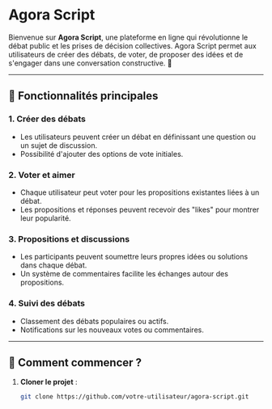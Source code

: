 # Agora Script

Bienvenue sur **Agora Script**, une plateforme en ligne qui révolutionne le débat public et les prises de décision collectives. Agora Script permet aux utilisateurs de créer des débats, de voter, de proposer des idées et de s'engager dans une conversation constructive. 🎉

---

## 🎯 Fonctionnalités principales

### 1. **Créer des débats**
- Les utilisateurs peuvent créer un débat en définissant une question ou un sujet de discussion.
- Possibilité d'ajouter des options de vote initiales.

### 2. **Voter et aimer**
- Chaque utilisateur peut voter pour les propositions existantes liées à un débat.
- Les propositions et réponses peuvent recevoir des "likes" pour montrer leur popularité.

### 3. **Propositions et discussions**
- Les participants peuvent soumettre leurs propres idées ou solutions dans chaque débat.
- Un système de commentaires facilite les échanges autour des propositions.

### 4. **Suivi des débats**
- Classement des débats populaires ou actifs.
- Notifications sur les nouveaux votes ou commentaires.

---

## 🚀 Comment commencer ?

1. **Cloner le projet** :
   ```bash
   git clone https://github.com/votre-utilisateur/agora-script.git
